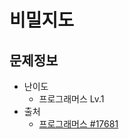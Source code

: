 # 비밀지도

## 문제정보
* 난이도
  * 프로그래머스 Lv.1
* 출처
  * [프로그래머스 #17681](https://programmers.co.kr/learn/courses/30/lessons/17681)